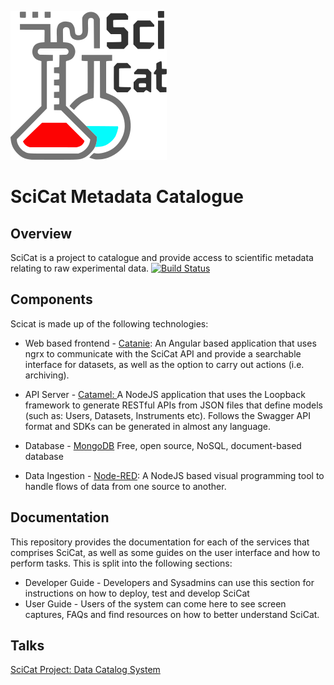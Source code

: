 ![SciCatLogo.png](SciCatLogo.png)

# SciCat Metadata Catalogue

## Overview

SciCat is a project to catalogue and provide access to scientific metadata relating to raw experimental data.
[![Build Status](https://travis-ci.org/SciCatProject/documentation.svg?branch=master)](https://travis-ci.org/SciCatProject/documentation)


## Components

Scicat is made up of the following technologies:

* Web based frontend - [Catanie](https://github.com/SciCatProject/catanie): An Angular based application that uses ngrx to communicate with the SciCat API and provide a searchable interface for datasets, as well as the option to carry out actions \(i.e. archiving\).

* API Server - [Catamel: ](https://github.com/SciCatProject/catamel)A NodeJS application that uses the Loopback framework to generate RESTful APIs from JSON files that define models \(such as: Users, Datasets, Instruments etc\). Follows the Swagger API format and SDKs can be generated in almost any language.

* Database - [MongoDB](https://www.mongodb.com/) Free, open source, NoSQL, document-based database

* Data Ingestion - [Node-RED](https://nodered.org/): A NodeJS based visual programming tool to handle flows of data from one source to another.

## Documentation

This repository provides the documentation for each of the services that comprises SciCat, as well as some guides on the user interface and how to perform tasks. This is split into the following sections:

* Developer Guide - Developers and Sysadmins can use this section for instructions on how to deploy, test and develop SciCat
* User Guide - Users of the system can come here to see screen captures, FAQs and find resources on how to better understand SciCat.

## Talks

[SciCat Project: Data Catalog System](https://icatproject.org/wp-content/uploads/2017/12/ICAT_F2F_2017_PSI.pdf)



